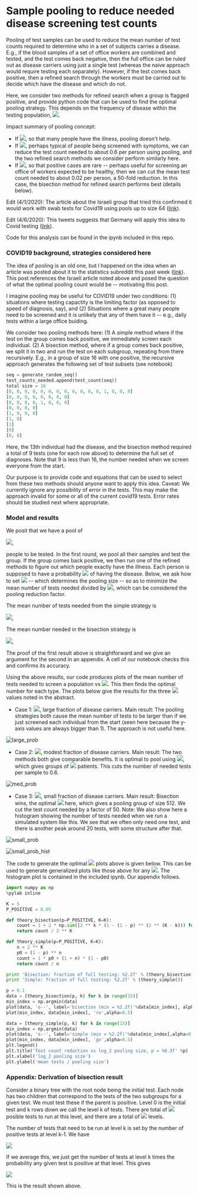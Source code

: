 # Sample pooling to reduce needed disease screening test counts

Pooling of test samples can be used to reduce the mean number of test counts
required to determine who in a set of subjects carries a disease. E.g., if the
blood samples of a set of office workers are combined and tested, and the test
comes back negative, then the full office can be ruled out as disease carriers
using just a single test (whereas the naive approach would require testing each
separately).  However, if the test comes back positive, then a refined search
through the workers must be carried out to decide which have the disease and
which do not.

Here, we consider two methods for refined search when a group is flagged
positive, and provide python code that can be used to find the optimal pooling
strategy.  This depends on the frequency of disease within the testing
population, <img src="https://render.githubusercontent.com/render/math?math=p">.

Impact summary of pooling concept: 
 - If <img src="https://render.githubusercontent.com/render/math?math=p = O(1)">,
   so that many people have the illness, pooling doesn't help. 
 - If <img src="https://render.githubusercontent.com/render/math?math=p = 0.1">,
   perhaps typical of people being screened with symptoms, we can
   reduce the test count needed to about 0.6 per person using pooling, and the two refined
search methods we consider perform similarly here.
 - If <img src="https://render.githubusercontent.com/render/math?math=p = 0.001">,
   so that positive cases are rare -- perhaps useful for
   screening an office of workers expected to be healthy, then we can cut the
mean test count needed to about 0.02 per person, a 50-fold reduction.  In this case, the bisection method for refined search performs best (details below).

Edit (4/1/2020):  The article about the Israeli group that tried this confirmed
it would work with swab tests for Covid19 using pools up to size 64 (<a href="https://www.timesofisrael.com/to-ease-global-virus-test-bottleneck-israeli-scientists-suggest-pooling-samples/">link</a>).

Edit (4/6/2020):  This tweets suggests that Germany will apply this idea to Covid testing (<a href="https://twitter.com/koeppelmann/status/1245037948099330048">link</a>).

Code for this analysis can be found in the ipynb included in this repo.

### **COVID19 background, strategies considered here**
The idea of pooling is an old one, but I happened on the idea when an article
was posted about it to the statistics subreddit this past week (<a
href="https://www.reddit.com/r/statistics/comments/fl3dlw/q_if_you_could_test_batches_of_64_samples_for/">link</a>).
This post references the Israeli article noted above and posed the question of
what the optimal pooling count would be -- motivating this post.

I imagine pooling may be useful for COVID19 under two conditions:  (1)
situations where testing capactity is the limiting factor (as opposed to speed
of diagnosis, say), and (2) Situations where a great many people need to be
screened and it is unlikely that any of them have it -- e.g., daily tests
within a large office buiding.

We consider two pooling methods here:  (1) A simple method where if the test
on the group comes back positive, we immediately screen each individual.  (2) A
bisection method, where if a group comes back positive, we split it in two and
run the test on each subgroup, repeating from there recursively.  E.g., in a
group of size 16 with one positive, the recursive approach generates the following
set of test subsets (see notebook)
```python
seq = generate_random_seq()
test_counts_needed.append(test_count(seq))
total size = 16
[0, 0, 0, 0, 0, 0, 0, 0, 0, 0, 0, 0, 1, 0, 0, 0]
[0, 0, 0, 0, 0, 0, 0, 0]
[0, 0, 0, 0, 1, 0, 0, 0]
[0, 0, 0, 0]
[1, 0, 0, 0]
[1, 0]
[1]
[0]
[0, 0]
``` 
Here, the 13th individual had the disease, and the bisection method required a
total of 9 tests (one for each row above) to determine the full set of diagnoses.  Note that
9 is less than 16, the number needed when we screen everyone from the start.

Our purpose is to provide code and equations that can be used to select from these two
methods should anyone want to apply this idea.  Caveat:  We currently ignore
any possibility of error in the tests.  This may make the approach invalid for
some or all of the current covid19 tests.  Error rates should be studied next
where appropriate.

### **Model and results**

We posit that we have a pool of

<img src="https://render.githubusercontent.com/render/math?math=N = 2^{\mathbb{K}}">,

people to be tested.  In the first round, we pool all their samples and test the
group.  If the group comes back positive, we then run one of the refined methods to
figure out which people exactly have the illness.  Each person is supposed to have a probability
<img src="https://render.githubusercontent.com/render/math?math=p"> of having the disease.
Below, we ask how to set <img src="https://render.githubusercontent.com/render/math?math=\mathbb{K}"> -- which determines the pooling size --
so as to minimize the mean number of tests needed divided by <img src="https://render.githubusercontent.com/render/math?math=N">, which can be
considered the pooling reduction factor.

The mean number of tests needed from the simple strategy is

<img src="https://render.githubusercontent.com/render/math?math=\overline{N}_{simple} = (1 - p)^N\times 1 %2B \left [1 - (1-p)^N \right] \times (1 %2B N)">,

The mean number needed in the bisection strategy is

<img src="https://render.githubusercontent.com/render/math?math=\overline{N}_{bisection} = 1 %2B  2 \sum_{k=0}^{\mathbb{K}} 2^k \left (1 - (1 -p)^{2^{\mathbb{K}-k}} \right)">,

The proof of the first result above is straightforward and we give an argument for
the second in an appendix. A cell of our notebook checks this and confirms its accuracy.

Using the above results, our code produces plots of the mean number of tests
needed to screen a population vs <img src="https://render.githubusercontent.com/render/math?math=\mathbb{K}">.
This then finds the optimal number for each type.  The plots below give the results for the three <img src="https://render.githubusercontent.com/render/math?math=p"> values noted in the abstract.

- Case 1: <img src="https://render.githubusercontent.com/render/math?math=p = 0.5">, large fraction of disease carriers.  Main result: The
pooling strategies both cause the mean number of tests to be larger than if
we just screened each individual from the start (seen here because the y-axis
values are always bigger than 1).  The approach is not useful here.

![large_prob](./docs/pooling_05.png)

- Case 2: <img src="https://render.githubusercontent.com/render/math?math=p = 0.1">, modest fraction of disease carriers.  Main result: The two
methods both give comparable benefits.  It is optimal to pool using <img src="https://render.githubusercontent.com/render/math?math=\mathbb{K}=2">, which gives groups of <img src="https://render.githubusercontent.com/render/math?math=N = 4"> patients. This cuts the number of needed tests per sample to 0.6.

![med_prob](./docs/pooling_01.png)

- Case 3: <img src="https://render.githubusercontent.com/render/math?math=p = 0.001">, small fraction of disease carriers.  Main result:
Bisection wins, the optimal <img src="https://render.githubusercontent.com/render/math?math=\mathbb{K} = 9"> here, which gives a pooling
group of size 512.  We cut the test count needed by a factor of 50.  Note:
We also show here a histogram showing the number of tests needed when we run a
simulated system like this.  We see that we often only need one test, and there
is another peak around 20 tests, with some structure after that. 

![small_prob](./docs/pooling_0001.png)

![small_prob_hist](./docs/pooling_hist.png)


The code to generate the optimal <img src="https://render.githubusercontent.com/render/math?math=\mathbb{K}"> plots above is given below.  This
can be used to generate generalized plots like those above for any <img src="https://render.githubusercontent.com/render/math?math=p">. The
histogram plot is contained in the included ipynb.  Our appendix follows.

```python
import numpy as np
%pylab inline

K = 5
P_POSITIVE = 0.05

def theory_bisection(p=P_POSITIVE, K=K):
    count = 1 + 2 * np.sum([2 ** k * (1 - (1 - p) ** (2 ** (K - k))) for k in range(K)] )
    return count / 2 ** K

def theory_simple(p=P_POSITIVE, K=K):
    n = 2 ** K
    p0 = (1 - p) ** n
    count = 1 * p0 + (1 + n) * (1 - p0)
    return count / n

print 'Bisection: fraction of full testing: %2.2f' % (theory_bisection())
print 'Simple: fraction of full testing: %2.2f' % (theory_simple())

p = 0.1
data = [theory_bisection(p, k) for k in range(15)]
min_index = np.argmin(data)
plot(data, 'o--', label='bisection (min = %2.2f)'%data[min_index], alpha=0.5)
plot(min_index, data[min_index], 'ro',alpha=0.5)

data = [theory_simple(p, k) for k in range(15)]
min_index = np.argmin(data)
plot(data, 'o--', label='simple (min = %2.2f)'%data[min_index],alpha=0.5)
plot(min_index, data[min_index], 'go',alpha=0.5)
plt.legend()
plt.title('Test count reduction vs log_2 pooling size, p = %0.3f' %p)
plt.xlabel('log_2 pooling size')
plt.ylabel('mean tests / pooling size')
```


### **Appendix: Derivation of bisection result**
Consider a binary tree with the root node being the initial test. Each node
has two children that correspond to the tests of the two subgroups for a given
test.  We must test these if the parent is positive.  Level 0 is the initial
test and k rows down we call the level k of tests.  There are total of <img src="https://render.githubusercontent.com/render/math?math=2^k"> posible tests to run at this level, and there are a total of <img src="https://render.githubusercontent.com/render/math?math=\mathbb{K}"> levels.

The number of tests that need to be run at level k is set by the number of
positive tests at level k-1.  We have

<img src="https://render.githubusercontent.com/render/math?math=\text{Number of tests} = 1 %2B 2 \sum_{k=0}^{\mathbb{K} - 1} \text{number positive level k}">

If we average this, we just get the number of tests at level k times the probability any given test is positive at that level. This gives

<img src="https://render.githubusercontent.com/render/math?math=\overline{\text{Number of tests}} = 1 %2B 2  \sum_{k=0}^{\mathbb{K} - 1} 2^k \times [ 1- (1 - p)^{2^{\mathbb{K} - k}}].">

This is the result shown above.
